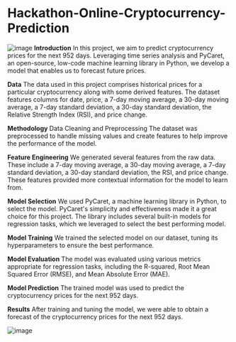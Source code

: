 # Hackathon-Online-Cryptocurrency-Prediction
![image](https://github.com/bright-arparwut/Hackathon-Online-Cryptocurrency-Prediction/assets/124503010/83f3fb60-21b9-4666-a9fc-01cc10f13b43)
**Introduction**
In this project, we aim to predict cryptocurrency prices for the next 952 days. Leveraging time series analysis and PyCaret, an open-source, low-code machine learning library in Python, we develop a model that enables us to forecast future prices.

**Data**
The data used in this project comprises historical prices for a particular cryptocurrency along with some derived features. The dataset features columns for date, price, a 7-day moving average, a 30-day moving average, a 7-day standard deviation, a 30-day standard deviation, the Relative Strength Index (RSI), and price change.

**Methodology**
Data Cleaning and Preprocessing
The dataset was preprocessed to handle missing values and create features to help improve the performance of the model.

**Feature Engineering**
We generated several features from the raw data. These include a 7-day moving average, a 30-day moving average, a 7-day standard deviation, a 30-day standard deviation, the RSI, and price change. These features provided more contextual information for the model to learn from.

**Model Selection**
We used PyCaret, a machine learning library in Python, to select the model. PyCaret's simplicity and effectiveness made it a great choice for this project. The library includes several built-in models for regression tasks, which we leveraged to select the best performing model.

**Model Training**
We trained the selected model on our dataset, tuning its hyperparameters to ensure the best performance.

**Model Evaluation**
The model was evaluated using various metrics appropriate for regression tasks, including the R-squared, Root Mean Squared Error (RMSE), and Mean Absolute Error (MAE).

**Model Prediction**
The trained model was used to predict the cryptocurrency prices for the next 952 days.

**Results**
After training and tuning the model, we were able to obtain a forecast of the cryptocurrency prices for the next 952 days.

![image](https://github.com/bright-arparwut/Hackathon-Online-Cryptocurrency-Prediction/assets/124503010/c55bbcf9-4fa9-4721-b779-44406dade1cf)

